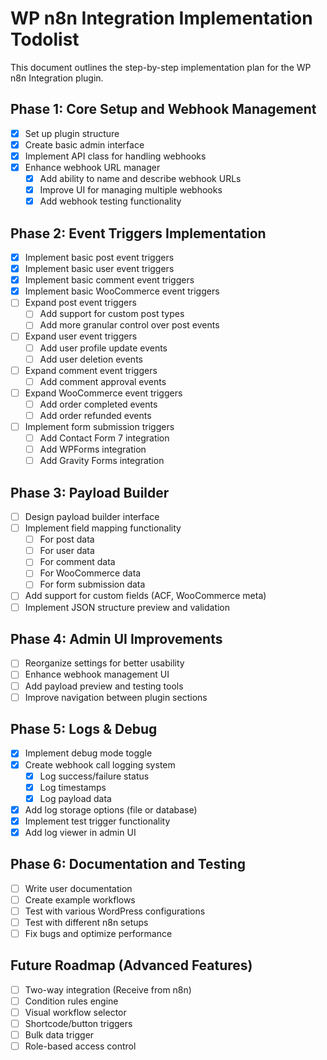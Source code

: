 # WP n8n Integration Implementation Todolist

This document outlines the step-by-step implementation plan for the WP n8n Integration plugin.

## Phase 1: Core Setup and Webhook Management

- [x] Set up plugin structure
- [x] Create basic admin interface
- [x] Implement API class for handling webhooks
- [x] Enhance webhook URL manager
  - [x] Add ability to name and describe webhook URLs
  - [x] Improve UI for managing multiple webhooks
  - [x] Add webhook testing functionality

## Phase 2: Event Triggers Implementation

- [x] Implement basic post event triggers
- [x] Implement basic user event triggers
- [x] Implement basic comment event triggers
- [x] Implement basic WooCommerce event triggers
- [ ] Expand post event triggers
  - [ ] Add support for custom post types
  - [ ] Add more granular control over post events
- [ ] Expand user event triggers
  - [ ] Add user profile update events
  - [ ] Add user deletion events
- [ ] Expand comment event triggers
  - [ ] Add comment approval events
- [ ] Expand WooCommerce event triggers
  - [ ] Add order completed events
  - [ ] Add order refunded events
- [ ] Implement form submission triggers
  - [ ] Add Contact Form 7 integration
  - [ ] Add WPForms integration
  - [ ] Add Gravity Forms integration

## Phase 3: Payload Builder

- [ ] Design payload builder interface
- [ ] Implement field mapping functionality
  - [ ] For post data
  - [ ] For user data
  - [ ] For comment data
  - [ ] For WooCommerce data
  - [ ] For form submission data
- [ ] Add support for custom fields (ACF, WooCommerce meta)
- [ ] Implement JSON structure preview and validation

## Phase 4: Admin UI Improvements

- [ ] Reorganize settings for better usability
- [ ] Enhance webhook management UI
- [ ] Add payload preview and testing tools
- [ ] Improve navigation between plugin sections

## Phase 5: Logs & Debug

- [x] Implement debug mode toggle
- [x] Create webhook call logging system
  - [x] Log success/failure status
  - [x] Log timestamps
  - [x] Log payload data
- [x] Add log storage options (file or database)
- [x] Implement test trigger functionality
- [x] Add log viewer in admin UI

## Phase 6: Documentation and Testing

- [ ] Write user documentation
- [ ] Create example workflows
- [ ] Test with various WordPress configurations
- [ ] Test with different n8n setups
- [ ] Fix bugs and optimize performance

## Future Roadmap (Advanced Features)

- [ ] Two-way integration (Receive from n8n)
- [ ] Condition rules engine
- [ ] Visual workflow selector
- [ ] Shortcode/button triggers
- [ ] Bulk data trigger
- [ ] Role-based access control